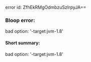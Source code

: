 error id: ZfhEkRMgOdmbzuSzIrpyJA==
### Bloop error:

bad option: '-target:jvm-1.8'
#### Short summary: 

bad option: '-target:jvm-1.8'